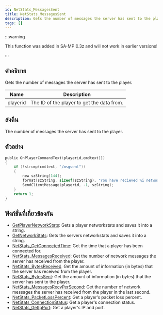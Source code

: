 ```yaml
---
id: NetStats_MessagesSent
title: NetStats_MessagesSent
description: Gets the number of messages the server has sent to the player.
tags: []
---
```


:::warning

This function was added in SA-MP 0.3z and will not work in earlier versions!

:::

## คำอธิบาย

Gets the number of messages the server has sent to the player.

| Name     | Description                                |
| -------- | ------------------------------------------ |
| playerid | The ID of the player to get the data from. |

## ส่งคืน

The number of messages the server has sent to the player.

## ตัวอย่าง

```c
public OnPlayerCommandText(playerid,cmdtext[])
{
    if (!strcmp(cmdtext, "/msgsent"))
    {
        new szString[144];
        format(szString, sizeof(szString), "You have recieved %i network messages.", NetStats_MessagesSent(playerid));
        SendClientMessage(playerid, -1, szString);
    }
    return 1;
}
```

## ฟังก์ชั่นที่เกี่ยวข้องกัน

- [GetPlayerNetworkStats](../functions/GetPlayerNetworkStats.md): Gets a player networkstats and saves it into a string.
- [GetNetworkStats](../functions/GetNetworkStats.md): Gets the servers networkstats and saves it into a string.
- [NetStats_GetConnectedTime](../functions/NetStats_GetConnectedTime.md): Get the time that a player has been connected for.
- [NetStats_MessagesReceived](../functions/NetStats_MessagesReceived.md): Get the number of network messages the server has received from the player.
- [NetStats_BytesReceived](../functions/NetStats_BytesReceived.md): Get the amount of information (in bytes) that the server has received from the player.
- [NetStats_BytesSent](../functions/NetStats_BytesSent.md): Get the amount of information (in bytes) that the server has sent to the player.
- [NetStats_MessagesRecvPerSecond](../functions/NetStats_MessagesRecvPerSecond.md): Get the number of network messages the server has received from the player in the last second.
- [NetStats_PacketLossPercent](../functions/NetStats_PacketLossPercent.md): Get a player's packet loss percent.
- [NetStats_ConnectionStatus](../functions/NetStats_ConnectionStatus.md): Get a player's connection status.
- [NetStats_GetIpPort](../functions/NetStats_GetIpPort.md): Get a player's IP and port.
